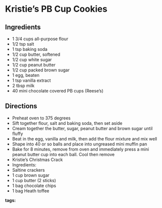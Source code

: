# Kristie’s PB Cup Cookies

## Ingredients

* 1 3/4 cups all-purpose flour
* 1/2 tsp salt
* 1 tsp baking soda
* 1/2 cup butter, softened
* 1/2 cup white sugar
* 1/2 cup peanut butter
* 1/2 cup packed brown sugar
* 1 egg, beaten
* 1 tsp vanilla extract
* 2 tbsp milk
* 40 mini chocolate covered PB cups (Reese’s)

## Directions

* Preheat oven to 375 degrees
* Sift together flour, salt and baking soda, then set aside
* Cream together the butter, sugar, peanut butter and brown sugar until fluffy
* Beat in the egg, vanilla and milk, then add the flour mixture and mix well
* Shape into 40 or so balls and place into ungreased mini muffin pan
* Bake for 8 minutes, remove from oven and immediately press a mini peanut butter cup into each ball. Cool then remove 
* Kristie’s Christmas Crack
* Ingredients:
* Saltine crackers
* 1 cup brown sugar
* 1 cup butter (2 sticks)
* 1 bag chocolate chips
* 1 bag Heath toffee

__tags:__ 
